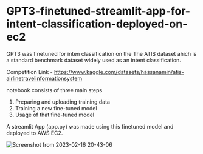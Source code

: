# GPT3-finetuned-streamlit-app-for-intent-classification-deployed-on-ec2

GPT3 was finetuned for inten classification on the The ATIS dataset ahich is a standard benchmark dataset widely used as an intent classification. 

Competition Link - https://www.kaggle.com/datasets/hassanamin/atis-airlinetravelinformationsystem

notebook consists of three main steps

1. Preparing and uploading training data
2. Training a new fine-tuned model
3. Usage of that fine-tuned model

A streamlit App (app.py) was made using this finetuned model and deployed to AWS EC2.

![Screenshot from 2023-02-16 20-43-06](https://user-images.githubusercontent.com/5251294/219422115-d7413822-316f-4704-b54b-fc49acaf4327.png)
